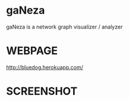 gaNeza
======

gaNeza is a network graph visualizer / analyzer

WEBPAGE
======
http://bluedog.herokuapp.com/

SCREENSHOT
======
[image]: http://bluedog.herokuapp.com/acd.png